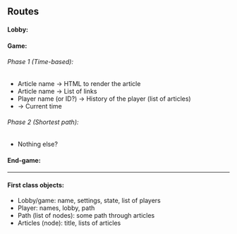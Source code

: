 ## Routes

#### Lobby:

#### Game:

###### Phase 1 (Time-based):

- Article name -> HTML to render the article
- Article name -> List of links
- Player name (or ID?) -> History of the player (list of articles)
- -> Current time

###### Phase 2 (Shortest path):

- Nothing else?

#### End-game:

------
#### First class objects:
- Lobby/game: name, settings, state, list of players
- Player: names, lobby, path
- Path (list of nodes): some path through articles
- Articles (node): title, lists of articles
